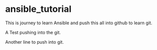 # ansible_tutorial

This is journey to learn Ansible and push this all into github to learn git.

A Test pushing into the git. 

Another line to push into git.
